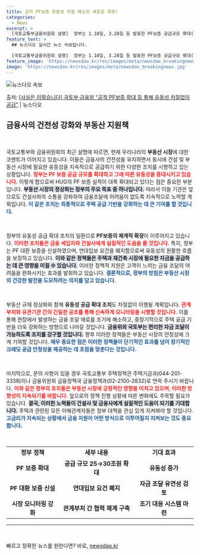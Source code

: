 ```yaml
---
title: 공적 PF보증 유동성 차질 해소의 새로운 희망!
categories:
  - News
excerpt: >
  [국토교통부금융위원회 설명]  정부는 1.10일, 3.28일 등 발표한 PF보증 공급규모 확대(2530조원)…
feature_text: >
  ## 뉴스다오 실시간 뉴스 속보입니다.

  [국토교통부금융위원회 설명]  정부는 1.10일, 3.28일 등 발표한 PF보증 공급규모 확대(2530조원)…
feature_image: 'https://newsdao.kr/res/images/meta/newsdao_breakingnews.jpg'
image: 'https://newsdao.kr/res/images/meta/newsdao_breakingnews.jpg'
---
```


![뉴스다오 속보](https://newsdao.kr/res/images/meta/newsdao_breakingnews.jpg)

<p>출처: <a href="https://newsdao.kr/3548" rel="dofollow">[사실은 이렇습니다] 국토부·금융위 “공적 PF보증 확대 등 통해 유동성 차질없이 공급”</a> | 뉴스다오</p>

<h2 data-ke-size="size26">금융사의 건전성 강화와 부동산 지원책</h2>

<p data-ke-size="size16">&nbsp;</p>

국토교통부와 금융위원회의 최근 설명에 따르면, 현재 우리나라의 <b>부동산 시장</b>에 대한 코멘트가 이어지고 있습니다. 이들은 금융사의 건전성을 유지하면서 동시에 건설 및 부동산 시장에 필요한 유동성을 지속적으로 공급하기 위한 다양한 조치를 시행하고 있는 상황입니다. <b><span style="color: #ee2323;">정부는 PF 보증 공급 규모를 확대하고 그에 따른 유동성을 증대시키고 있습니다.</span></b> 이렇게 함으로써 HUG의 PF 보증 실적이 대폭 확대되고 있다는 점은 중요한 부분입니다. <b><span style="background-color: #21538527;">부동산 시장의 정상화는 정부의 주요 목표 중 하나입니다.</span></b> 따라서 이들 기관은 앞으로도 건설사와의 소통을 강화하여 금융조달에 어려움이 없도록 지속적으로 노력할 계획입니다. <b><span style="color: #1a5490;">이 같은 조치는 최종적으로 주택 공급 기반을 강화하는 데 큰 기여를 할 것입니다.</span></b>

<p data-ke-size="size16">&nbsp;</p>

정부의 유동성 공급 확대 조치의 일환으로 <b>PF보증의 체계적 확장</b>이 이루어지고 있습니다. <b><span style="color: #ee2323;">이러한 조치들은 금융 세입자와 건설사에게 실질적인 도움을 줄 것입니다.</span></b> 특히, 정부는 PF 대환 보증을 신설하였으며, 연대입보 요건을 폐지함으로써 유동성의 원활한 흐름을 보장하고 있습니다. <b><span style="background-color: #21538527;">이와 같은 정책들은 주택과 재건축 시장에 필요한 자금을 공급하는 데 큰 영향을 미칠 수 있습니다.</span></b> 이러한 정책적 지원은 고객이 느끼는 금융 조달의 어려움을 완화시키는 효과를 발휘하고 있습니다. <b><span style="color: #1a5490;">결론적으로, 정부의 방침은 부동산 시장의 건강한 발전을 도모하려는 의지를 담고 있습니다.</span></b>

<p data-ke-size="size16">&nbsp;</p>

부동산 규제 정상화와 함께 <b>유동성 공급 확대 조치</b>도 차질없이 이행될 계획입니다. <b><span style="color: #ee2323;">관계부처와 유관기관 간의 긴밀한 공조를 통해 신속하게 모니터링을 시행할 것입니다.</span></b> 이를 통해 현장에서 발생하는 금융 조달 애로를 조기에 해소하고, 중장기적으로 주택 공급 기반을 더욱 강화하는 방향으로 나아갈 것입니다. <b><span style="background-color: #21538527;">금융위와 국토부는 편리한 자금 조달이 가능하도록 조치를 강구할 것입니다.</span></b> 향후 이러한 정책들은 부동산 시장의 안정성에 크게 기여할 것입니다. <b><span style="color: #1a5490;">매우 중요한 점은 이러한 정책들이 단기적인 효과를 넘어 장기적인 크레딧 공급 안정성을 제공하는 데 초점을 맞춘다는 것입니다.</span></b>

<p data-ke-size="size16">&nbsp;</p>

마지막으로, 문의 사항이 있을 경우 국토교통부 주택정책관 주택기금과(044-201-3338)이나 금융위원회 금융정책국 금융정책과(02-2100-2832)로 연락 주시기 바랍니다. <b><span style="color: #ee2323;">이와 같은 정부의 조치들은 부동산 시장에 긍정적인 영향을 미치고 있으며, 이러한 방향성이 지속되기를 바랍니다.</span></b> 앞으로의 정책 진행 상황에 따른 변화에도 주목할 필요가 있습니다. <b><span style="background-color: #21538527;">결국, 이러한 노력들이 건설사 및 금융사에게 실질적인 도움이 되기를 기대합니다.</span></b> 주택과 관련된 모든 이해관계자들은 정부 대책을 관심 있게 지켜봐야 할 것입니다. <b><span style="color: #1a5490;">고금리가 지속되는 상황에서 금융 지원이 어떤 방식으로 이루어질지 지켜보는 것도 중요합니다.</span></b>

<p data-ke-size="size16">&nbsp;</p>

<table style="width: 100%; border-collapse: collapse;">
<tr>
<td style="text-align: center; height: 17px;"><b>정부 정책</b></td>
<td style="text-align: center; height: 17px;"><b>세부 내용</b></td>
<td style="text-align: center; height: 17px;"><b>기대 효과</b></td>
</tr>
<tr>
<td style="text-align: center; height: 17px;"><b>PF 보증 확대</b></td>
<td style="text-align: center; height: 17px;"><b>공급 규모 25→30조원 확대</b></td>
<td style="text-align: center; height: 17px;"><b>유동성 증가</b></td>
</tr>
<tr>
<td style="text-align: center; height: 17px;"><b>PF 대환 보증 신설</b></td>
<td style="text-align: center; height: 17px;"><b>연대입보 요건 폐지</b></td>
<td style="text-align: center; height: 17px;"><b>자금 조달 유연성 검토</b></td>
</tr>
<tr>
<td style="text-align: center; height: 17px;"><b>시장 모니터링 강화</b></td>
<td style="text-align: center; height: 17px;"><b>관계부처 간 협력 체계 구축</b></td>
<td style="text-align: center; height: 17px;"><b>조기 대응 시스템 마련</b></td>
</tr>
</table>

<hr>

<p data-ke-size="size16">&nbsp;</p> 

빠르고 정확한 뉴스를 원한다면? 바로, <a href="https://newsdao.kr" rel="dofollow">newsdao.kr</a>


